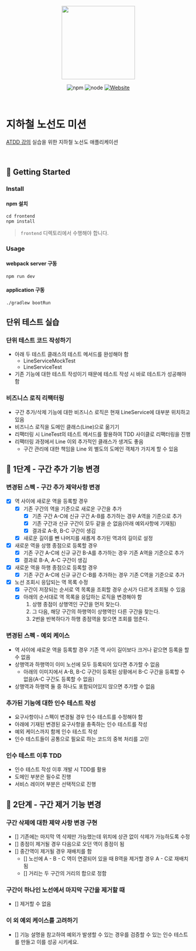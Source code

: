 <p align="center">
    <img width="200px;" src="https://raw.githubusercontent.com/woowacourse/atdd-subway-admin-frontend/master/images/main_logo.png"/>
</p>
<p align="center">
  <img alt="npm" src="https://img.shields.io/badge/npm-6.14.15-blue">
  <img alt="node" src="https://img.shields.io/badge/node-14.18.2-blue">
  <a href="https://edu.nextstep.camp/c/R89PYi5H" alt="nextstep atdd">
    <img alt="Website" src="https://img.shields.io/website?url=https%3A%2F%2Fedu.nextstep.camp%2Fc%2FR89PYi5H">
  </a>
</p>

<br>

# 지하철 노선도 미션
[ATDD 강의](https://edu.nextstep.camp/c/R89PYi5H) 실습을 위한 지하철 노선도 애플리케이션

<br>

## 🚀 Getting Started

### Install
#### npm 설치
```
cd frontend
npm install
```
> `frontend` 디렉토리에서 수행해야 합니다.

### Usage
#### webpack server 구동
```
npm run dev
```
#### application 구동
```
./gradlew bootRun
```


## 단위 테스트 실습
### 단위 테스트 코드 작성하기
- 아래 두 테스트 클래스의 테스트 메서드를 완성해야 함
    - LineServiceMockTest
    - LineServiceTest
- 기존 기능에 대한 테스트 작성이기 때문에 테스트 작성 시 바로 테스트가 성공해야 함

### 비즈니스 로직 리팩터링
- 구간 추가/삭제 기능에 대한 비즈니스 로직은 현재 LineService에 대부분 위치하고 있음
- 비즈니스 로직을 도메인 클래스(Line)으로 옮기기
- 리팩터링 시 LineTest의 테스트 메서드를 활용하여 TDD 사이클로 리팩터링을 진행
- 리팩터링 과정에서 Line 이외 추가적인 클래스가 생겨도 좋음
    - 구간 관리에 대한 책임을 Line 외 별도의 도메인 객체가 가지게 할 수 있음
    

## 🚀 1단계 - 구간 추가 기능 변경

### 변경된 스펙 - 구간 추가 제약사항 변경
- [x] 역 사이에 새로운 역을 등록할 경우
  - [x] 기존 구간의 역을 기준으로 새로운 구간을 추가
    - [x] 기존 구간 A-C에 신규 구간 A-B를 추가하는 경우 A역을 기준으로 추가
    - [x] 기존 구간과 신규 구간이 모두 같을 순 없음(아래 예외사항에 기재됨)
    - [x] 결과로 A-B, B-C 구간이 생김
  - [x] 새로운 길이를 뺀 나머지를 새롭게 추가된 역과의 길이로 설정
  
- [x] 새로운 역을 상행 종점으로 등록할 경우
  - [x] 기존 구간 A-C에 신규 규간 B-A를 추가하는 경우 기존 A역을 기준으로 추가
  - [x] 결과로 B-A, A-C 구간이 생김
  
- [x] 새로운 역을 하행 종점으로 등록할 경우
  - [x] 기존 구간 A-C에 신규 규간 C-B를 추가하는 경우 기존 C역을 기준으로 추가
  
- [x] 노선 조회시 응답되는 역 목록 수정
  - [x] 구간이 저장되는 순서로 역 목록을 조회할 경우 순서가 다르게 조회될 수 있음
  - [x] 아래의 순서대로 역 목록을 응답하는 로직을 변경해야 함
    1. 상행 종점이 상행역인 구간을 먼저 찾는다.
    2. 그 다음, 해당 구간의 하행역이 상행역인 다른 구간을 찾는다.
    3. 2번을 반복하다가 하행 종점역을 찾으면 조회를 멈춘다.
  
### 변경된 스펙 - 예외 케이스
- 역 사이에 새로운 역을 등록할 경우 기존 역 사이 길이보다 크거나 같으면 등록을 할 수 없음
- 상행역과 하행역이 이미 노선에 모두 등록되어 있다면 추가할 수 없음
  - 아래의 이미지에서 A-B, B-C 구간이 등록된 상황에서 B-C 구간을 등록할 수 없음(A-C 구간도 등록할 수 없음)
- 상행역과 하행역 둘 중 하나도 포함되어있지 않으면 추가할 수 없음

### 추가된 기능에 대한 인수 테스트 작성
- 요구사항이나 스펙이 변경될 경우 인수 테스트를 수정해야 함
- 아래에 기재된 변경된 요구사항을 충족하는 인수 테스트를 작성
- 예외 케이스까지 함께 인수 테스트 작성
- 인수 테스트들이 공통으로 필요로 하는 코드의 중복 처리를 고민

### 인수 테스트 이후 TDD
- 인수 테스트 작성 이후 개발 시 TDD를 활용
- 도메인 부분은 필수로 진행
- 서비스 레이어 부분은 선택적으로 진행


## 🚀 2단계 - 구간 제거 기능 변경

### 구간 삭제에 대한 제약 사항 변경 구현
- [] 기존에는 마지막 역 삭제만 가능했는데 위치에 상관 없이 삭제가 가능하도록 수정
- [] 종점이 제거될 경우 다음으로 오던 역이 종점이 됨
- [] 중간역이 제거될 경우 재배치를 함
  - [] 노선에 A - B - C 역이 연결되어 있을 때 B역을 제거할 경우 A - C로 재배치 됨
  - [] 거리는 두 구간의 거리의 합으로 정함

### 구간이 하나인 노선에서 마지막 구간을 제거할 때
- [] 제거할 수 없음

### 이 외 예외 케이스를 고려하기
- [] 기능 설명을 참고하여 예외가 발생할 수 있는 경우를 검증할 수 있는 인수 테스트를 만들고 이를 성공 시키세요.
